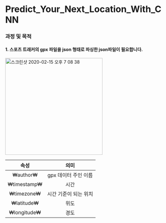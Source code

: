 # Predict_Your_Next_Location_With_CNN


### 과정 및 목적
####  1. 스포츠 트래커의 gpx 파일을 json 형태로 파싱한 json파일이 필요합니다.
  
<img width="309" alt="스크린샷 2020-02-15 오후 7 08 38" src="https://user-images.githubusercontent.com/48645552/74586062-1127f780-5027-11ea-8a51-ef01b65b5507.png">

속성 | 의미
:---: | :---:
₩author₩ | gpx 데이터 주인 이름
₩timestamp₩ | 시간
₩timezone₩ | 시간 기준이 되는 위치
₩latitude₩ | 위도
₩longitude₩ | 경도
